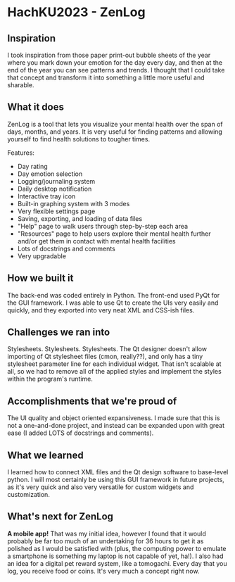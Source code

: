 # HachKU2023 - ZenLog

## Inspiration
I took inspiration from those paper print-out bubble sheets of the year where you mark down your emotion for the day every day, and then at the end of the year you can see patterns and trends. I thought that I could take that concept and transform it into something a little more useful and sharable.

## What it does
ZenLog is a tool that lets you visualize your mental health over the span of days, months, and years. It is very useful for finding patterns and allowing yourself to find health solutions to tougher times.

Features:
- Day rating
- Day emotion selection
- Logging/journaling system
- Daily desktop notification
- Interactive tray icon
- Built-in graphing system with 3 modes
- Very flexible settings page
- Saving, exporting, and loading of data files
- "Help" page to walk users through step-by-step each area
- "Resources" page to help users explore their mental health further and/or get them in contact with mental health facilities
- Lots of docstrings and comments
- Very upgradable

## How we built it
The back-end was coded entirely in Python. The front-end used PyQt for the GUI framework. I was able to use Qt to create the UIs very easily and quickly, and they exported into very neat XML and CSS-ish files.

## Challenges we ran into
Stylesheets. Stylesheets. Stylesheets. The Qt designer doesn't allow importing of Qt stylesheet files (cmon, really??), and only has a tiny stylesheet parameter line for each individual widget. That isn't scalable at all, so we had to remove all of the applied styles and implement the styles within the program's runtime.

## Accomplishments that we're proud of
The UI quality and object oriented expansiveness. I made sure that this is not a one-and-done project, and instead can be expanded upon with great ease (I added LOTS of docstrings and comments). 

## What we learned
I learned how to connect XML files and the Qt design software to base-level python. I will most certainly be using this GUI framework in future projects, as it's very quick and also very versatile for custom widgets and customization.

## What's next for ZenLog
**A mobile app!** That was my initial idea, however I found that it would probably be far too much of an undertaking for 36 hours to get it as polished as I would be satisfied with (plus, the computing power to emulate a smartphone is something my laptop is not capable of yet, ha!). I also had an idea for a digital pet reward system, like a tomogachi. Every day that you log, you receive food or coins. It's very much a concept right now.
